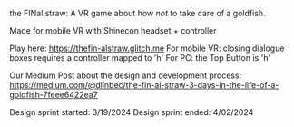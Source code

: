 the FINal straw:
A VR game about how *not* to take care of a goldfish.

Made for mobile VR with Shinecon headset + controller

Play here:
https://thefin-alstraw.glitch.me
For mobile VR: closing dialogue boxes requires a controller mapped to 'h'
For PC: the Top Button is 'h'

Our Medium Post about the design and development process:
https://medium.com/@dlinbec/the-fin-al-straw-3-days-in-the-life-of-a-goldfish-7feee6422ea7

Design sprint started: 3/19/2024
Design sprint ended:   4/02/2024
